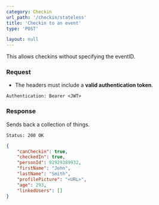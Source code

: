 ```yaml
---
category: Checkin 
url_path: '/checkin/stateless'
title: 'Checkin to an event'
type: 'POST'

layout: null
---
```


This allows checkins without specifying the eventID.

### Request

* The headers must include a **valid authentication token**.

```Authentication: Bearer <JWT>```

### Response

Sends back a collection of things.

```Status: 200 OK```
```json
{
	"canCheckin": true,
	"checkedIn": true,
	"personId": 92929389932,
	"firstName": "John",
	"lastName": "Smith",
	"profilePicture": "<URL>",
	"age": 293,
	"linkedUsers": []
}
```

